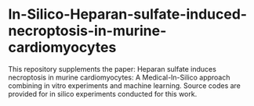 # In-Silico-Heparan-sulfate-induced-necroptosis-in-murine-cardiomyocytes
This repository supplements the paper: Heparan sulfate induces necroptosis in murine cardiomyocytes: 
A Medical-In-Silico approach combining in vitro experiments 
and machine learning. Source codes are provided for in silico experiments conducted for this work.

